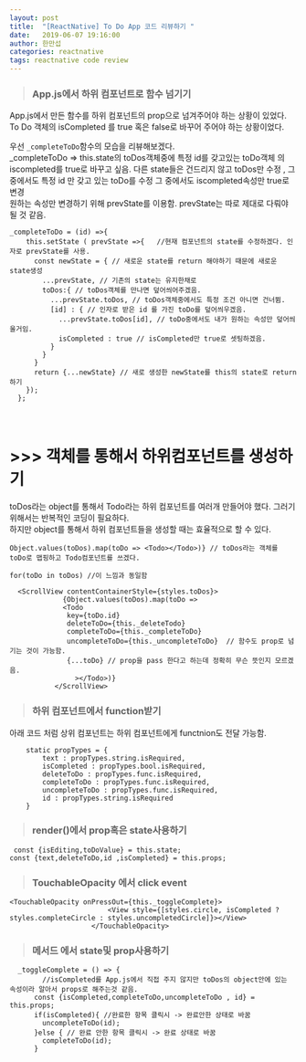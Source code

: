 ```yaml
---
layout: post
title:  "[ReactNative] To Do App 코드 리뷰하기 "
date:   2019-06-07 19:16:00
author: 한만섭
categories: reactnative
tags: reactnative code review
---
```



> ### App.js에서 하위 컴포넌트로 함수 넘기기 
App.js에서 만든 함수를 하위 컴포넌트의 prop으로 넘겨주어야 하는 상황이 있었다.  
To Do 객체의 isCompleted 를 true 혹은 false로 바꾸어 주어야 하는 상황이었다.  

우선 `_completeToDo`함수의 모습을 리뷰해보겠다.  
_completeToDo => this.state의 toDos객체중에 특정 id를 갖고있는 toDo객체 의 iscompleted를 true로 바꾸고 싶음.
다른 state들은 건드리지 않고 toDos만 수정 , 그 중에서도 특정 id 만 갖고 있는 toDo를 수정 그 중에서도 
iscompleted속성만 true로 변경  
원하는 속성만 변경하기 위해 prevState를 이용함. prevState는 따로 제대로 다뤄야 될 것 같음.  


```
_completeToDo = (id) =>{ 
    this.setState ( prevState =>{   //현재 컴포넌트의 state를 수정하겠다. 인자로 prevState를 사용.
      const newState = { // 새로운 state를 return 해야하기 때문에 새로운 state생성 
        ...prevState, // 기존의 state는 유지한채로 
        toDos:{ // toDos객체를 만나면 덮어씌어주겠음. 
          ...prevState.toDos, // toDos객체중에서도 특정 조건 아니면 건너뜀.
          [id] : { // 인자로 받은 id 를 가진 toDo를 덮어씌우겠음. 
            ...prevState.toDos[id], // toDo중에서도 내가 원하는 속성만 덮어씌울거임.
            isCompleted : true // isCompleted만 true로 셋팅하겠음. 
          }
        }
      }
      return {...newState} // 새로 생성한 newState를 this의 state로 return 하기 
    });
  };
```  

　  
   
   
# >>> 객체를 통해서 하위컴포넌트를 생성하기 
toDos라는 object를 통해서 Todo라는 하위 컴포넌트를 여러개 만들어야 했다. 그러기 위해서는 반복적인 코딩이 필요하다.  
하지만 object를 통해서 하위 컴포넌트들을 생성할 때는 효율적으로 할 수 있다.  

```
Object.values(toDos).map(toDo => <Todo></Todo>)} // toDos라는 객체를 toDo로 맵핑하고 Todo컴포넌트를 쓰겠다.
```
```
for(toDo in toDos) //이 느낌과 동일함
```

```
  <ScrollView contentContainerStyle={styles.toDos}>
             {Object.values(toDos).map(toDo => 
             <Todo
              key={toDo.id}
              deleteToDo={this._deleteTodo}
              completeToDo={this._completeToDo}
              uncompleteToDo={this._uncompleteToDo}  // 함수도 prop로 넘기는 것이 가능함. 
              {...toDo} // prop을 pass 한다고 하는데 정확히 무슨 뜻인지 모르겠음. 
                ></Todo>)}
           </ScrollView>
```



> ### 하위 컴포넌트에서 function받기 
아래 코드 처럼 상위 컴포넌트는 하위 컴포넌트에게 functnion도 전달 가능함.
```
    static propTypes = {
        text : propTypes.string.isRequired,
        isCompleted : propTypes.bool.isRequired,   
        deleteToDo : propTypes.func.isRequired,
        completeToDo : propTypes.func.isRequired,
        uncompleteToDo : propTypes.func.isRequired,
        id : propTypes.string.isRequired
    }
```


> ### render()에서 prop혹은 state사용하기 
```
 const {isEditing,toDoValue} = this.state;
const {text,deleteToDo,id ,isCompleted} = this.props;
```

> ### TouchableOpacity 에서 click event 
```
<TouchableOpacity onPressOut={this._toggleComplete}>
                        <View style={[styles.circle, isCompleted ? styles.completeCircle : styles.uncompletedCircle]}></View>
                    </TouchableOpacity>
```


> ### 메서드 에서 state및 prop사용하기 
```
  _toggleComplete = () => {
        //isCompleted를 App.js에서 직접 주지 않지만 toDos의 object안에 있는 속성이라 알아서 props로 해주는것 같음. 
      const {isCompleted,completeToDo,uncompleteToDo , id} = this.props; 
      if(isCompleted){ //완료한 항목 클릭시 -> 완료안한 상태로 바꿈
        uncompleteToDo(id);
      }else { // 완료 안한 항목 클릭시 -> 완료 상태로 바꿈 
        completeToDo(id); 
      }
```
